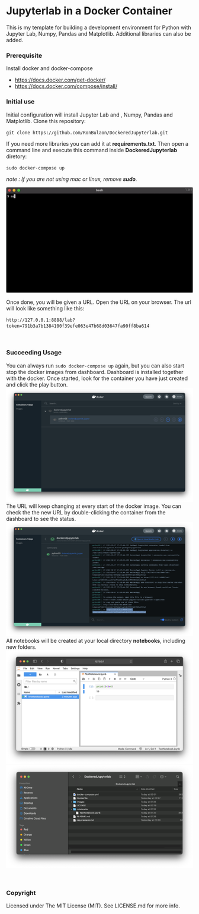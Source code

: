 # Jupyterlab in a Docker Container
This is my template for building a development environment for Python with Jupyter Lab, Numpy, Pandas and Matplotlib. Additional libraries can also be added.

### Prerequisite
Install docker and docker-compose
* https://docs.docker.com/get-docker/
* https://docs.docker.com/compose/install/

### Initial use
Initial configuration will install Jupyter Lab and , Numpy, Pandas and Matplotlib. 
Clone this repository:
```
git clone https://github.com/RonBulaon/DockeredJupyterlab.git
```
If you need more libraries you can add it at **requirements.txt**. Then open a command line and execute this command inside **DockeredJupyterlab** diretory:
```
sudo docker-compose up
```
*note : If you are not using mac or linux, remove **sudo**.*

![alt text](images/dockercompose.gif )

Once done, you will be given a URL. Open the URL on your browser. The url will look like something like this:
```
http://127.0.0.1:8888/lab?token=791b3a7b1384100f39efe063e47b68d03647fa90ff8ba614
```

<br />

### Succeeding Usage

You can always run ```sudo docker-compose up``` again, but you can also start stop the docker images from dashboard. Dashboard is installed together with the docker. Once started, look for the container you have just created and click the play button.
![alt text](images/dashboard.png )
The URL will keep changing at every start of the docker image. You can check the the new URL by double-clicking the container from the dashboard to see the status.
![alt text](images/status.png )
All notebooks will be created at your local directory **notebooks**, including new folders.
![alt text](images/notebook.png)
![alt text](images/testfile.png)

<br />

### Copyright
Licensed under The MIT License (MIT). See LICENSE.md for more info.